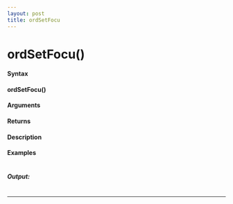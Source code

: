 ```yaml
---
layout: post
title: ordSetFocu
---
```


# ordSetFocu()


#### Syntax

#### ordSetFocu()

#### Arguments

#### Returns

#### Description

#### Examples

```

```

##### Output:

```

```

---
